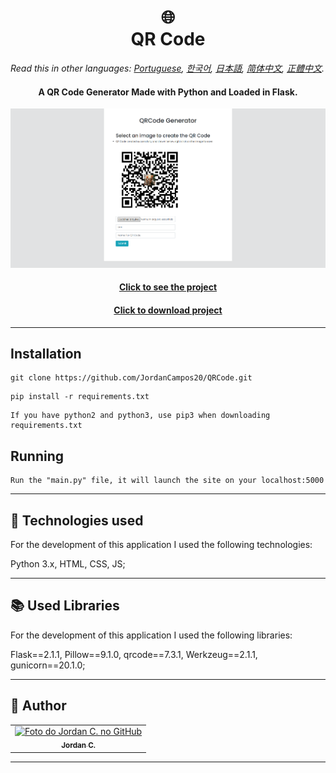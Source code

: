 <h1 align="center">
  🌐️<br>QR Code
</h1>

*Read this in other languages: [Portuguese](readme.pt.md), [한국어](readme.ko.md), [日本語](readme.ja.md), [简体中文](readme.zh-cn.md), [正體中文](readme.zh-tw.md).*

<h4 align="center">
  A QR Code Generator Made with Python and Loaded in Flask.
</h4>

<p align="center"><img src="Images/preview.png" alt="Final result of the project"></p>

<h4 align="center"><a href="https://webqrcodegenerator.herokuapp.com">Click to see the project</a></h4>
<h4 align="center"><a href="https://github.com/JordanCampos20/QRCode/archive/refs/heads/main.zip">Click to download project</a></h4>

---

## Installation
```
git clone https://github.com/JordanCampos20/QRCode.git
```
```
pip install -r requirements.txt
```

```
If you have python2 and python3, use pip3 when downloading requirements.txt
```

## Running

```
Run the "main.py" file, it will launch the site on your localhost:5000
```

---

## 💼 Technologies used
For the development of this application I used the following technologies:

Python 3.x, HTML, CSS, JS;

---

## 📚 Used Libraries
For the development of this application I used the following libraries:

Flask==2.1.1, Pillow==9.1.0, qrcode==7.3.1, Werkzeug==2.1.1, gunicorn==20.1.0;

---

## 🦄 Author<br>
<table>
  <tr>
    <td align="center">
      <a href="https://github.com/JordanCampos20">
        <img src="https://avatars.githubusercontent.com/u/85715358" width="100px;" alt="Foto do Jordan C. no GitHub"/><br>
        <sub>
          <b>Jordan C.</b>
        </sub>
      </a>
    </td>
  </tr>
</table>

---